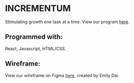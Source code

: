 # INCREMENTUM
Stimulating growth one task at a time.
View our program [here](https://incrementumapp.herokuapp.com/).

## Programmed with:
React, Javascript, HTML/CSS.

## Wireframe:
View our wireframe on Figma [here](https://www.figma.com/file/rTsrAiPW5q52nB5gFq4kyR/Incrementum?node-id=0%3A1), created by Emily Dai.
